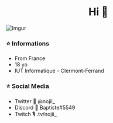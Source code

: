 <h1 align="center">Hi 👋</h1>

![Imgur](https://i.imgur.com/cLWuXp0.png?1)

### ⭐️ Informations 
- From France
- 18 yo
- IUT Informatique - Clermont-Ferrand

### ⭐️ Social Media
- Twitter 🐤 @nojii_
- Discord 📄 Baptiste#5549
- Twitch 🎙️ .tv/nojii_



